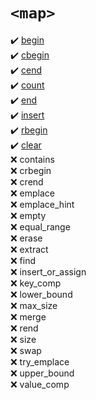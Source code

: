 # `<map>`
:heavy_check_mark: [begin](begin.md)  
:heavy_check_mark: [cbegin](cbegin.md)  
:heavy_check_mark: [cend](cend.md)  
:heavy_check_mark: [count](count.md)  
:heavy_check_mark: [end](end.md)  
:heavy_check_mark: [insert](insert.md)  
:heavy_check_mark: [rbegin](rbegin.md)  
:heavy_check_mark: [clear](clear.md)  
:x: contains  
:x: crbegin  
:x: crend  
:x: emplace  
:x: emplace_hint  
:x: empty  
:x: equal_range  
:x: erase  
:x: extract  
:x: find  
:x: insert_or_assign  
:x: key_comp  
:x: lower_bound  
:x: max_size  
:x: merge  
:x: rend  
:x: size  
:x: swap  
:x: try_emplace  
:x: upper_bound  
:x: value_comp  
